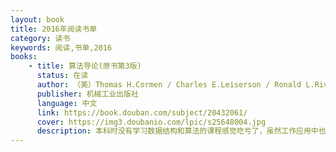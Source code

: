```yaml
---
layout: book
title: 2016年阅读书单
category: 读书
keywords: 阅读,书单,2016
books: 
    - title: 算法导论(原书第3版)
      status: 在读
      author: （美）Thomas H.Cormen / Charles E.Leiserson / Ronald L.Rivest / Clifford Stein 
      publisher: 机械工业出版社
      language: 中文
      link: https://book.douban.com/subject/20432061/
      cover: https://img3.doubanio.com/lpic/s25648004.jpg
      description: 本科时没有学习数据结构和算法的课程感觉吃亏了，虽然工作应用中也已通过各种资料和网络课程将数据结构和算法学习并理解了一些，但总感觉如果没有细读一下这本书，且没有形成自己的基本算法代码库的话，就会觉得还是没有学过算法，那么就开始细细的慢慢的读咯~
---
```


<!--
    - title: 
      status: 已读-在读-未读
      author: 
      publisher: 
      language: 
      link: 
      cover: 
      description: 
-->
